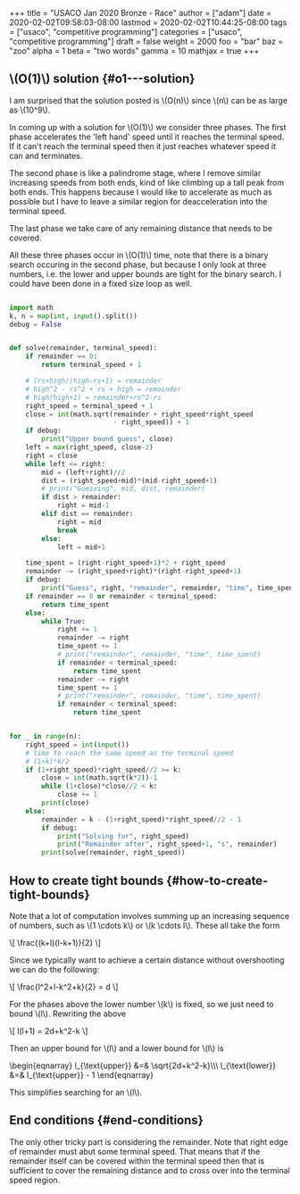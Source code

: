 +++
title = "USACO Jan 2020 Bronze - Race"
author = ["adam"]
date = 2020-02-02T09:58:03-08:00
lastmod = 2020-02-02T10:44:25-08:00
tags = ["usaco", "competitive programming"]
categories = ["usaco", "competitive programming"]
draft = false
weight = 2000
foo = "bar"
baz = "zoo"
alpha = 1
beta = "two words"
gamma = 10
mathjax = true
+++

## \\(O(1)\\) solution {#o1---solution}

I am surprised that the solution posted is \\(O(n)\\) since \\(n\\) can be as large as
\\(10^9\\).

In coming up with a solution for \\(O(1)\\) we consider three phases.  The first phase
accelerates the 'left hand' speed until it reaches the terminal speed.  If it can't
reach the terminal speed then it just reaches whatever speed it can and
terminates.

The second phase is like a palindrome stage, where I remove similar increasing
speeds from both ends, kind of like climbing up a tall peak from both ends. This
happens because I would like to accelerate as much as possible but I have to
leave a similar region for deacceleration into the terminal speed.

The last phase we take care of any remaining distance that needs to be covered.

All these three phases occur in \\(O(1)\\) time, note that there is a binary search
occuring in the second phase, but because I only look at three numbers, i.e. the
lower and upper bounds are tight for the binary search.  I could have been done in
a fixed size loop as well.

```python

import math
k, n = map(int, input().split())
debug = False


def solve(remainder, terminal_speed):
    if remainder == 0:
        return terminal_speed + 1

    # (rs+high)(high-rs+1) = remainder
    # high^2 - rs^2 + rs + high = remainder
    # high(high+1) = remainder+rs^2-rs
    right_speed = terminal_speed + 1
    close = int(math.sqrt(remainder + right_speed*right_speed
                          - right_speed)) + 1
    if debug:
        print("Upper bound guess", close)
    left = max(right_speed, close-2)
    right = close
    while left <= right:
        mid = (left+right)//2
        dist = (right_speed+mid)*(mid-right_speed+1)
        # print("Guessing", mid, dist, remainder)
        if dist > remainder:
            right = mid-1
        elif dist == remainder:
            right = mid
            break
        else:
            left = mid+1

    time_spent = (right-right_speed+1)*2 + right_speed
    remainder -= (right_speed+right)*(right-right_speed+1)
    if debug:
        print("Guess", right, "remainder", remainder, "time", time_spent)
    if remainder == 0 or remainder < terminal_speed:
        return time_spent
    else:
        while True:
            right += 1
            remainder -= right
            time_spent += 1
            # print("remainder", remainder, "time", time_spent)
            if remainder < terminal_speed:
                return time_spent
            remainder -= right
            time_spent += 1
            # print("remainder", remainder, "time", time_spent)
            if remainder < terminal_speed:
                return time_spent


for _ in range(n):
    right_speed = int(input())
    # time to reach the same speed as the terminal speed
    # (1+k)*k/2
    if (1+right_speed)*right_speed//2 >= k:
        close = int(math.sqrt(k*2))-1
        while (1+close)*close//2 < k:
            close += 1
        print(close)
    else:
        remainder = k - (1+right_speed)*right_speed//2 - 1
        if debug:
            print("Solving for", right_speed)
            print("Remainder after", right_speed+1, "s", remainder)
        print(solve(remainder, right_speed))
```


## How to create tight bounds {#how-to-create-tight-bounds}

Note that a lot of computation involves summing up an increasing sequence of
numbers, such as \\(1 \cdots k\\) or \\(k \cdots l\\).  These all take the form

\\[
\frac{(k+l)(l-k+1)}{2}
\\]

Since we typically want to achieve a certain distance without overshooting we
can do the following:

\\[
\frac{l^2+l-k^2+k}{2} = d
\\]

For the phases above the lower number \\(k\\) is fixed, so we just need to bound
\\(l\\).  Rewriting the above

\\[
l(l+1) = 2d+k^2-k
\\]

Then an upper bound for \\(l\\) and a lower bound for \\(l\\) is

\begin{eqnarray}
l\_{\text{upper}} &=& \sqrt{2d+k^2-k}\\\\\\
l\_{\text{lower}} &=& l\_{\text{upper}} - 1
\end{eqnarray}

This simplifies searching for an \\(l\\).


## End conditions {#end-conditions}

The only other tricky part is considering the remainder.  Note that right edge
of remainder must abut some terminal speed.  That means that if the remainder
itself can be covered within the terminal speed then that is sufficient to cover
the remaining distance and to cross over into the terminal speed region.
